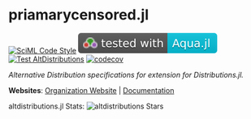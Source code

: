 # priamarycensored.jl

[![SciML Code Style](https://img.shields.io/static/v1?label=code%20style&message=SciML&color=9558b2&labelColor=389826)](https://github.com/SciML/SciMLStyle)
![Aqua QA](https://raw.githubusercontent.com/JuliaTesting/Aqua.jl/master/badge.svg)
[![Test AltDistributions](https://github.com/epinowcast/AltDistributions.jl/actions/workflows/test-altdistributions.yaml/badge.svg)](https://github.com/epinowcast/altdistributions.jl/actions/workflows/test-altdistributions.yaml)
[![codecov](https://codecov.io/gh/epinowcast/altdistributions.jl/graph/badge.svg?token=IX4GIA8F0H)](https://codecov.io/gh/epinowcast/altdistributions.jl)

*Alternative Distribution specifications for extension for Distributions.jl.*

**Websites**: [Organization Website](https://www.epinowcast.org/) | [Documentation](https://www.altdistributions.epinowcast.org/)

altdistributions.jl Stats: ![altdistributions Stars](https://img.shields.io/github/stars/epinowcast/AltDistributions.jl?style=social)
